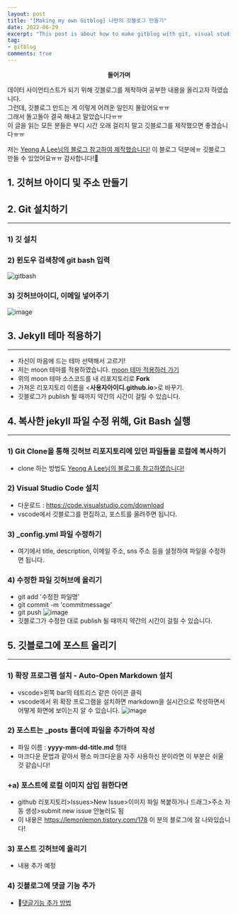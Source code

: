 ```yaml
---   
layout: post  
title: "[Making my own Gitblog] 나만의 깃블로그 만들기"
date: 2022-06-29
excerpt: "This post is about how to make gitblog with git, visual studio code, and jekyll."
tag:
- gitblog
comments: true
---  
```


<center><b>들어가며</b></center>
     
  데이터 사이언티스트가 되기 위해 깃블로그를 제작하여 공부한 내용을 올리고자 하였습니다.\
  그런데, 깃블로그 만드는 게 이렇게 어려운 일인지 몰랐어요ㅠㅠ\
  그래서 돌고돌아 결국 해내고 말았습니다ㅠㅠ\
  이 글을 읽는 모든 분들은 부디 시간 오래 걸리지 말고 깃블로그를 제작했으면 좋겠습니다ㅠㅠ


저는 [Yeong A Lee님의 블로그 참고하여 제작했습니다!](https://simpled2ev.github.io/develop-github/2019/02/13/2019-01-31-github-make-git-and-jekyll-blog1.html ) 이 블로그 덕분에ㅠ 깃블로그 만들 수 있었어요ㅠㅠ 감사합니다!🙏

## 1. 깃허브 아이디 및 주소 만들기

## 2. Git 설치하기
---
### 1) 깃 설치

### 2) 윈도우 검색창에 **git bash** 입력
![gitbash](https://user-images.githubusercontent.com/77424107/176376359-ccc7e25e-2309-449c-9be1-ccdd616721e9.png)

### 3) 깃허브아이디, 이메일 넣어주기
![image](https://user-images.githubusercontent.com/77424107/176377164-952bc747-0f45-4ea4-966a-28be248fe4bf.png)

## 3. Jekyll 테마 적용하기
---
- 자신이 마음에 드는 테마 선택해서 고르기!
- 저는 moon 테마를 적용하였습니다. [moon 테마 적용하러 가기](https://github.com/TaylanTatli/Moon)
- 위의 moon 테마 소스코드를 내 리포지토리로 **Fork**
- 가져온 리포지토리 이름을 <**사용자아이디.github.io**>로 바꾸기.
- 깃블로그가 publish 될 때까지 약간의 시간이 걸릴 수 있습니다.

## 4. 복사한 jekyll 파일 수정 위해, **Git Bash** 실행
---
### 1) **Git Clone**을 통해 깃허브 리포지토리에 있던 파일들을 로컬에 복사하기
- clone 하는 방법도 [Yeong A Lee님의 블로그를 참고하였습니다!](https://simpled2ev.github.io/develop-github/2019/02/13/2019-02-01-github-make-git-and-jekyll-blog2.html)

### 2) Visual Studio Code 설치
- 다운로드 : https://code.visualstudio.com/download
- vscode에서 깃블로그를 편집하고, 포스트를 올려주면 됩니다.

### 3) _config.yml 파일 수정하기
- 여기에서 title, description, 이메일 주소, sns 주소 등을 설정하여 파일을 수정하면 됩니다.

### 4) 수정한 파일 깃허브에 올리기
- git add '수정한 파일명'
- git commit -m 'commitmessage'
- git push
![image](https://user-images.githubusercontent.com/77424107/176379849-f90a42b8-726d-499c-8a57-8262785f6a40.png)
- 깃블로그가 수정한 대로 publish 될 때까지 약간의 시간이 걸릴 수 있습니다.

## 5. 깃블로그에 포스트 올리기
---
### 1) 확장 프로그램 설치 - Auto-Open Markdown 설치
- vscode>왼쪽 bar의 테트리스 같은 아이콘 클릭
- vscode에서 위 확장 프로그램을 설치하면 markdown을 실시간으로 작성하면서 어떻게 화면에 보이는지 알 수 있습니다.
![image](https://user-images.githubusercontent.com/77424107/176380696-0595f4c1-28a0-4cf6-88ad-52da6db00544.png)

### 2) 포스트는 _posts 폴더에 파일을 추가하여 작성
- 파일 이름 : **yyyy-mm-dd-title.md** 형태
- 마크다운 문법과 같아서 평소 마크다운을 자주 사용하신 분이라면 이 부분은 쉬울 것 같습니다!

### +a) 포스트에 로컬 이미지 삽입 원한다면
- github 리포지토리>Issues>New Issue>이미지 파일 복붙하거나 드래그>주소 자동 생성>submit new issue 안눌러도 됨
- 이 내용은 https://lemonlemon.tistory.com/178 이 분의 블로그에 잘 나와있습니다!

### 3) 포스트 깃허브에 올리기
- 내용 추가 예정

### 4) 깃블로그에 댓글 기능 추가
- 🔗[댓글기능 추가 방법](https://velog.io/@shg4821/%EA%B9%83%ED%97%88%EB%B8%8C-%EB%B8%94%EB%A1%9C%EA%B7%B8-%EB%A7%8C%EB%93%A4%EA%B8%B0-4-%EB%8C%93%EA%B8%80-%EA%B8%B0%EB%8A%A5-%EC%9E%A5%EC%B0%A9)

